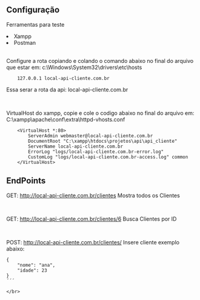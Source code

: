 ## Configuração

<p>Ferramentas para teste</p>
<li>Xampp</li>
<li>Postman</li>

<br>

<p>Configure a rota copiando e colando o comando abaixo no final do arquivo que estar em: c:\Windows\System32\drivers\etc\hosts </p>


```
    127.0.0.1 local-api-cliente.com.br
```
<p>Essa serar a rota da api: local-api-cliente.com.br</p>

<br>

<p>VirtualHost do xampp, copie e cole o codigo abaixo no final do arquivo em: C:\xampp\apache\conf\extra\httpd-vhosts.conf </p>

```
    <VirtualHost *:80>
        ServerAdmin webmaster@local-api-cliente.com.br
        DocumentRoot "C:\xampp\htdocs\projetos\api\api_cliente"
        ServerName local-api-cliente.com.br
        ErrorLog "logs/local-api-cliente.com.br-error.log"
        CustomLog "logs/local-api-cliente.com.br-access.log" common
    </VirtualHost>
```

## EndPoints

GET: http://local-api-cliente.com.br/clientes
Mostra todos os Clientes

</br>

GET: http://local-api-cliente.com.br/clientes/6
Busca Clientes por ID

</br>

POST: http://local-api-cliente.com.br/clientes/
Insere cliente
exemplo abaixo:
```
{
    "nome": "ana",
    "idade": 23
}
´´´

</br>

